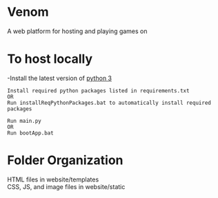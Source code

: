 # Venom

A web platform for hosting and playing games on

# To host locally

-Install the latest version of [python 3](https://www.python.org/downloads/)
```
Install required python packages listed in requirements.txt
OR
Run installReqPythonPackages.bat to automatically install required packages
```
```
Run main.py
OR
Run bootApp.bat
```

# Folder Organization
HTML files in website/templates\
CSS, JS, and image files in website/static
